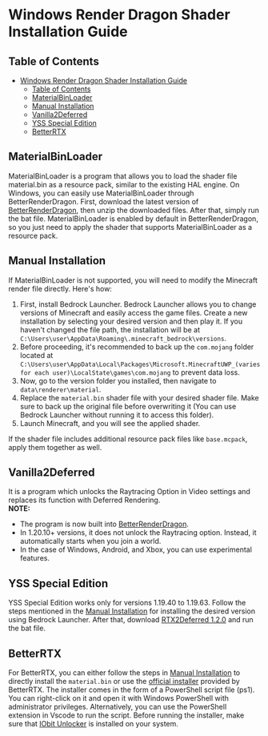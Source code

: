 # Windows Render Dragon Shader Installation Guide

## Table of Contents

- [Windows Render Dragon Shader Installation Guide](#windows-render-dragon-shader-installation-guide)
  - [Table of Contents](#table-of-contents)
  - [MaterialBinLoader](#materialbinloader)
  - [Manual Installation](#manual-installation)
  - [Vanilla2Deferred](#vanilla2deferred)
  - [YSS Special Edition](#yss-special-edition)
  - [BetterRTX](#betterrtx)

## MaterialBinLoader
MaterialBinLoader is a program that allows you to load the shader file material.bin as a resource pack, similar to the existing HAL engine. On Windows, you can easily use MaterialBinLoader through BetterRenderDragon. First, download the latest version of [BetterRenderDragon](https://github.com/ddf8196/BetterRenderDragon), then unzip the downloaded files. After that, simply run the bat file. MaterialBinLoader is enabled by default in BetterRenderDragon, so you just need to apply the shader that supports MaterialBinLoader as a resource pack.

## Manual Installation

If MaterialBinLoader is not supported, you will need to modify the Minecraft render file directly. Here's how:

1. First, install Bedrock Launcher. Bedrock Launcher allows you to change versions of Minecraft and easily access the game files. Create a new installation by selecting your desired version and then play it. If you haven't changed the file path, the installation will be at `C:\Users\user\AppData\Roaming\.minecraft_bedrock\versions`.
2. Before proceeding, it's recommended to back up the `com.mojang` folder located at `C:\Users\user\AppData\Local\Packages\Microsoft.MinecraftUWP_(varies for each user)\LocalState\games\com.mojang` to prevent data loss.
3. Now, go to the version folder you installed, then navigate to `data\renderer\material`.
4. Replace the `material.bin` shader file with your desired shader file. Make sure to back up the original file before overwriting it (You can use Bedrock Launcher without running it to access this folder).
5. Launch Minecraft, and you will see the applied shader.

If the shader file includes additional resource pack files like `base.mcpack`, apply them together as well.

## Vanilla2Deferred

It is a program which unlocks the Raytracing Option in Video settings and replaces its function with Deferred Rendering.  
**NOTE:**  
- The program is now built into [BetterRenderDragon](https://github.com/ddf8196/BetterRenderDragon).
- In 1.20.10+ versions, it does not unlock the Raytracing option. Instead, it automatically starts when you join a world.
- In the case of Windows, Android, and Xbox, you can use experimental features.
    
## YSS Special Edition

YSS Special Edition works only for versions 1.19.40 to 1.19.63. Follow the steps mentioned in the [Manual Installation](#manual-installation) for installing the desired version using Bedrock Launcher. After that, download [RTX2Deferred 1.2.0](https://github.com/ddf8196/BetterRenderDragon/releases/tag/v1.2.0) and run the bat file.

## BetterRTX

For BetterRTX, you can either follow the steps in [Manual Installation](#manual-installation) to directly install the `material.bin` or use the [official installer](https://github.com/BetterRTX/BetterRTX-Installer) provided by BetterRTX. The installer comes in the form of a PowerShell script file (ps1). You can right-click on it and open it with Windows PowerShell with administrator privileges. Alternatively, you can use the PowerShell extension in Vscode to run the script. Before running the installer, make sure that [IObit Unlocker](https://www.iobit.com/en/iobit-unlocker.php) is installed on your system.
